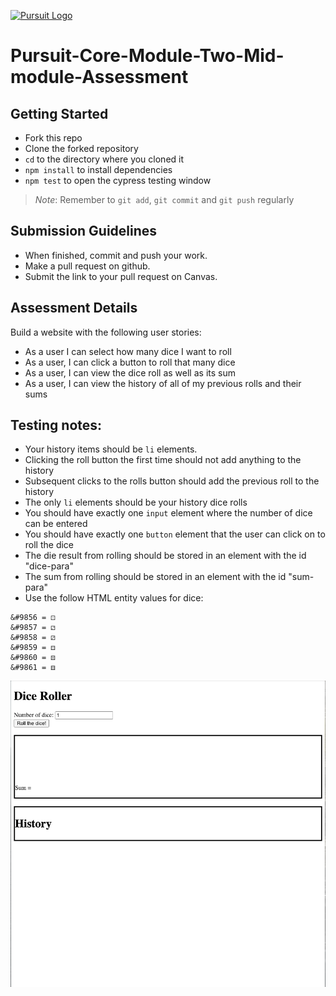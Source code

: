 [![Pursuit Logo](https://avatars1.githubusercontent.com/u/5825944?s=200&v=4)](https://pursuit.org)

# Pursuit-Core-Module-Two-Mid-module-Assessment

## Getting Started 
* Fork this repo
* Clone the forked repository
* `cd` to the directory where you cloned it
* `npm install` to install dependencies
* `npm test` to open the cypress testing window

> *Note*: Remember to `git add`, `git commit` and `git push` regularly

## Submission Guidelines
  * When finished, commit and push your work.
  * Make a pull request on github.
  * Submit the link to your pull request on Canvas. 


## Assessment Details

Build a website with the following user stories:

- As a user I can select how many dice I want to roll
- As a user, I can click a button to roll that many dice
- As a user, I can view the dice roll as well as its sum
- As a user, I can view the history of all of my previous rolls and their sums

## Testing notes:

- Your history items should be `li` elements.
- Clicking the roll button the first time should not add anything to the history
- Subsequent clicks to the rolls button should add the previous roll to the history
- The only `li` elements should be your history dice rolls
- You should have exactly one `input` element where the number of dice can be entered
- You should have exactly one `button` element that the user can click on to roll the dice
- The die result from rolling should be stored in an element with the id "dice-para"
- The sum from rolling should be stored in an element with the id "sum-para"
- Use the follow HTML entity values for dice:

```
&#9856 = ⚀
&#9857 = ⚁
&#9858 = ⚂
&#9859 = ⚃
&#9860 = ⚄
&#9861 = ⚅
```

![diceGifDemo](./diceRolling.gif)